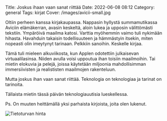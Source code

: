 Title: Joskus ihaan vaan sanat riittää
Date: 2022-06-08 08:12
Category: general
Tags: kirjat
Cover: /images/avicii-small.jpg

Oltiin perheen kanssa kirjakaupassa. Nappasin hyllystä summamutikassa Aviciin elämäkerran, avasin keskeltä, aloin lukea ja upposin välittömästi tekstiin. Ympäröivä maailma katosi. Varttia myöhemmin vaimo tuli nykimään hihasta. Havahduin takaisin todellisuuteen ja hämmästyin itsekin, miten nopeasti olin imeytynyt tarinaan. Pelkkiin sanoihin. Keskelle kirjaa.

Tämä tuli mieleen alkuviikosta, kun Applen odotettiin julkaisevan virtuaalilasinsa. Niiden avulla voisi uppoutua ihan toisiin maailmoihin. Tai mietin elokuvia ja pelejä, joissa käytetään miljoonia mahdollisimman immersiivisten ja realististen maailmojen rakenteluun.

Mutta joskus ihan vaan sanat riittää. Teknologia on teknologiaa ja tarinat on tarinoita.

Tällaista mietin tässä päivän teknologiauutisia lueskellessa.

Ps. On muuten heittämällä yksi parhaista kirjoista, joita olen lukenut.

![Tietoturvan hinta](/images/avicii-small.jpg)
